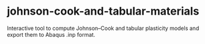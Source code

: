 # johnson-cook-and-tabular-materials
Interactive tool to compute Johnson–Cook and tabular plasticity models and export them to Abaqus .inp format.

